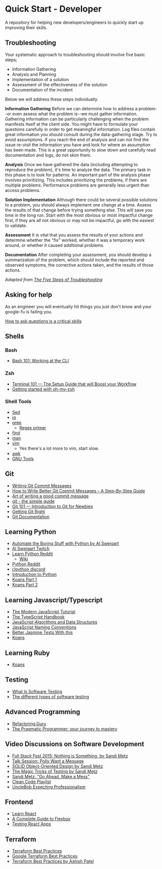 # Quick Start - Developer

A repository for helping new developers/engineers to quickly start up improving their skills.

## Troubleshooting

Your systematic approach to troubleshooting should involve five basic steps;

- Information Gathering
- Analysis and Planning
- Implementation of a solution
- Assessment of the effectiveness of the solution
- Documentation of the incident

Below we will address these steps individually.

**Information Gathering**  Before we can determine how to address a problem--or even assess what the problem is--we must gather information. Gathering information can be particularly challenging when the problem manifests itself at the client side. You might have to formulate your questions carefully in order to get meaningful information. Log files contain great information you should consult during the data-gathering stage. Try to avoid assumptions. If you reach the end of analysis and can not find the issue re-visit the information you have and look for where an assumption has been made. This is a great opportunity to slow down and carefully read documentation and logs, do not skim them.

**Analysis** Once we have gathered the data (including attempting to reproduce the problem), it's time to analyze the data.  The primary task in this phase is to look for patterns. An important part of the analysis phase involves prioritizing. This includes prioritizing the problems, if there are multiple problems. Performance problems are generally less urgent than access problems.

**Solution Implementation** Although there could be several possible solutions to a problem, you should always implement one change at a time. Assess the results of that change before trying something else. This will save you time in the long run. Start with the most obvious or most impactful change first, if they are all not obvious or may not be impactful, go with the easiest to validate.

**Assessment**  It is vital that you assess the results of your actions and determine whether the "fix" worked, whether it was a temporary work around, or whether it caused additional problems.

**Documentation** After completing your assessment, you should develop a summarization of the problem, which should include the reported and observed symptoms, the corrective actions taken, and the results of those actions.

*Adapted from [The Five Steps of Troubleshooting](https://www.aimetis.com/webhelp/aira/v5/en/troubleshooting/Troubleshooting_Guidelines/The_Five_Steps_of_Troubleshooting.htm)*

## Asking for help
As an engineer you will eventually hit things you just don't know and your google-fu is failing you.

[How to ask questions is a critical skills](https://medium.com/init-career/how-to-ask-senior-engineers-good-questions-b5ef62382e60)


## Shells

### Bash

- [Bash 101: Working at the CLI](https://www.linux.com/training-tutorials/bash-101-working-cli/)

### Zsh

- [Terminal 101 — The Setup Guide that will Boost your Workflow](https://itnext.io/terminal-101-the-setup-guide-that-will-boost-your-workflow-12df2570052)
- [Getting started with oh-my-zsh](https://dienbui.medium.com/using-oh-my-zsh-f65be6460d3f)

### Shell Tools

- [Sed](https://www.grymoire.com/Unix/Sed.html)
- [jq](https://lzone.de/cheat-sheet/jq)
- [grep](https://www.eriwen.com/tools/grep-is-a-beautiful-tool/)
  - [Regex primer](http://marvin.cs.uidaho.edu/~heckendo/Handouts/regex.html)
- [find](https://www.eriwen.com/productivity/find-is-a-beautiful-tool/)
- [man](https://phoenixnap.com/kb/linux-man)
- [vim](https://www.linuxfoundation.org/blog/blog/classic-sysadmin-vim-101-a-beginners-guide-to-vim)
  - Yes there's a lot more to vim, start slow.
- [awk](https://www.thegeekstuff.com/2010/01/awk-introduction-tutorial-7-awk-print-examples/)
- [GNU Tools](https://www.gnu.org/software/software.html)

## Git

- [Writing Git Commit Messages](https://cbea.ms/git-commit/)
- [How to Write Better Git Commit Messages – A Step-By-Step Guide](https://www.freecodecamp.org/news/how-to-write-better-git-commit-messages/)
- [Art of writing a good commit message](https://dev.to/wordssaysalot/art-of-writing-a-good-commit-message-56o7)
- [git - the simple guide](https://rogerdudler.github.io/git-guide/)
- [Git 101 — Introduction to Git for Newbies](https://medium.com/@itswisdomagain/git-101-introduction-to-git-for-newbies-bb14f6f9fc1)
- [Getting Git Right](https://www.atlassian.com/git)
- [Git Documentation](https://git-scm.com/doc)

## Learning Python

- [Automate the Boring Stuff with Python by Al Sweigart](https://automatetheboringstuff.com/)
- [Al Sweigart Twitch](https://www.twitch.tv/alsweigart)
- [Learn Python Reddit](https://www.reddit.com/r/learnpython/)
  - [Wiki](https://www.reddit.com/r/learnpython/wiki/index/)
- [Python Reddit](https://www.reddit.com/r/python/)
- [r/python discord](https://discord.gg/python)
- [Introduction to Python](http://introtopython.org/)
- [Koans Part 1](https://github.com/arachnegl/python-koans)
- [Koans Part 2](https://github.com/gregmalcolm/python_koans)

## Learning Javascript/Typescript

- [The Modern JavaScript Tutorial](https://javascript.info/)
- [The TypeScript Handbook](https://www.typescriptlang.org/docs/handbook/intro.html)
- [JavaScript Algorithms and Data Structures](https://www.freecodecamp.org/learn/javascript-algorithms-and-data-structures/)
- [JavaScript Naming Conventions](https://www.robinwieruch.de/javascript-naming-conventions/)
- [Better Jasmine Tests With this](https://gist.github.com/traviskaufman/11131303)
- [Koans](https://github.com/paytonrules/typescript.koans)

## Learning Ruby

- [Koans](http://rubykoans.com/)

## Testing

- [What Is Software Testing](https://www.softwaretestingmaterial.com/software-testing/)
- [The different types of software testing](https://www.atlassian.com/continuous-delivery/software-testing/types-of-software-testing)

## Advanced Programming

- [Refactoring.Guru](https://refactoring.guru/)
- [The Pragmatic Programmer: your journey to mastery](https://www.amazon.com/dp/B07VRS84D1)

## Video Discussions on Software Development

- [Full Stack Fest 2015: Nothing is Something, by Sandi Metz](https://www.youtube.com/watch?v=9mLK_8hKii8)
- [Talk Session: Polly Want a Message](https://www.youtube.com/watch?v=YtROlyWWhV0)
- [SOLID Object-Oriented Design by Sandi Metz](https://www.youtube.com/watch?v=v-2yFMzxqwU)
- [The Magic Tricks of Testing by Sandi Metz](https://www.youtube.com/watch?v=URSWYvyc42M)
- [Sandi Metz: "Go Ahead, Make a Mess"](https://www.youtube.com/watch?v=mpA2F1In41w)
- [Clean Code Playlist](https://youtube.com/playlist?list=PLUxszVpqZTNShoypLQW9a4dEcffsoZT4k)
- [UncleBob Expecting Professionalism](https://www.youtube.com/watch?v=BSaAMQVq01E)

## Frontend

- [Learn React](https://scrimba.com/learn/learnreact)
- [A Complete Guide to Flexbox](https://css-tricks.com/snippets/css/a-guide-to-flexbox/)
- [Testing React Apps](https://jestjs.io/docs/tutorial-react)

## Terraform

- [Terraform Best Practices](https://www.terraform-best-practices.com/code-structure)
- [Google Terraform Best Practices](https://cloud.google.com/docs/terraform/best-practices-for-terraform)
- [Terraform Best Practices by Ashish Patel](https://medium.com/devops-mojo/terraform-best-practices-top-best-practices-for-terraform-configuration-style-formatting-structure-66b8d938f00c)
